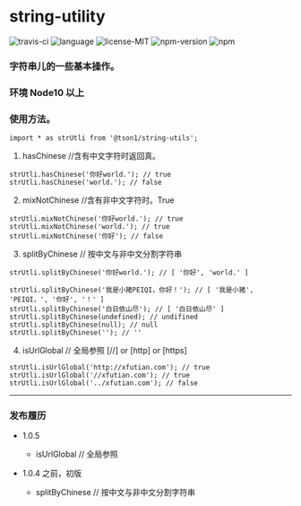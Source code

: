 # string-utility

![travis-ci](https://travis-ci.org/Tson1/string-utility.svg?branch=main)
![language](https://img.shields.io/badge/language-typescript-orange.svg)
![license-MIT](https://img.shields.io/badge/license-MIT-green.svg)
![npm-version](https://img.shields.io/badge/npm-v1.0.5-green.svg)
![npm](https://nodei.co/npm/@tson1/string-utils.png?mini=true)

### 字符串儿的一些基本操作。

### 环境 Node10 以上

### 使用方法。

```
import * as strUtli from '@tson1/string-utils';
```

1. hasChinese //含有中文字符时返回真。

```
strUtli.hasChinese('你好world.'); // true
strUtli.hasChinese('world.'); // false
```

2. mixNotChinese //含有非中文字符时。True

```
strUtli.mixNotChinese('你好world.'); // true
strUtli.mixNotChinese('world.'); // true
strUtli.mixNotChinese('你好'); // false
```

3. splitByChinese // 按中文与非中文分割字符串

```
strUtli.splitByChinese('你好world.'); // [ '你好', 'world.' ]

strUtli.splitByChinese('我是小猪PEIQI，你好！'); // [ '我是小猪', 'PEIQI，', '你好', '！' ]
strUtli.splitByChinese('白日依山尽'); // [ '白日依山尽' ]
strUtli.splitByChinese(undefined); // undifined
strUtli.splitByChinese(null); // null
strUtli.splitByChinese(''); // ''
```

4. isUrlGlobal // 全局参照 [//] or [http] or [https]

```
strUtli.isUrlGlobal('http://xfutian.com'); // true
strUtli.isUrlGlobal('//xfutian.com'); // true
strUtli.isUrlGlobal('../xfutian.com'); // false
```

<!-- https://nodei.co/npm/@tson1/string-utils.png?compact=true -->

---

### 发布履历

-   1.0.5

    -   isUrlGlobal // 全局参照

-   1.0.4 之前，初版

    -   splitByChinese // 按中文与非中文分割字符串
